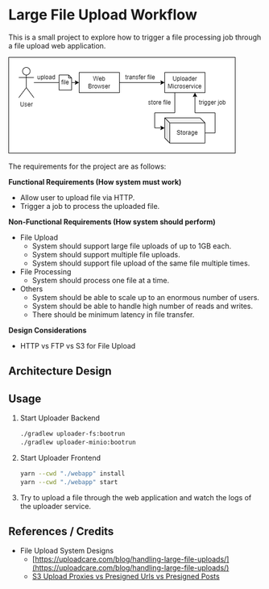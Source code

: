 # Large File Upload Workflow

This is a small project to explore how to trigger a file processing job through a file upload web application. 

![Overview Diagram](docs/overview.png)

The requirements for the project are as follows:

**Functional Requirements (How system must work)**

- Allow user to upload file via HTTP.
- Trigger a job to process the uploaded file.

**Non-Functional Requirements (How system should perform)**

- File Upload
    - System should support large file uploads of up to 1GB each.
    - System should support multiple file uploads.
    - System should support file upload of the same file multiple times.
- File Processing
    - System should process one file at a time.
- Others
    - System should be able to scale up to an enormous number of users.
    - System should be able to handle high number of reads and writes.
    - There should be minimum latency in file transfer.

**Design Considerations**

- HTTP vs FTP vs S3 for File Upload

## Architecture Design

## Usage

1. Start Uploader Backend

   ```bash
   ./gradlew uploader-fs:bootrun
   ./gradlew uploader-minio:bootrun
   ```

2. Start Uploader Frontend

   ```bash
   yarn --cwd "./webapp" install
   yarn --cwd "./webapp" start
   ```

3. Try to upload a file through the web application and watch the logs of the uploader service.


## References / Credits

- File Upload System Designs
    - [https://uploadcare.com/blog/handling-large-file-uploads/](https://uploadcare.com/blog/handling-large-file-uploads/)
    - [S3 Upload Proxies vs Presigned Urls vs Presigned Posts](https://zaccharles.medium.com/s3-uploads-proxies-vs-presigned-urls-vs-presigned-posts-9661e2b37932)

